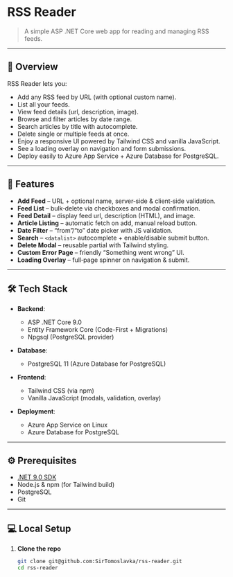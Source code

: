 # RSS Reader

> A simple ASP .NET Core web app for reading and managing RSS feeds.

---

## 📖 Overview

RSS Reader lets you:

- Add any RSS feed by URL (with optional custom name).  
- List all your feeds.  
- View feed details (url, description, image).  
- Browse and filter articles by date range.  
- Search articles by title with autocomplete.  
- Delete single or multiple feeds at once.  
- Enjoy a responsive UI powered by Tailwind CSS and vanilla JavaScript.  
- See a loading overlay on navigation and form submissions.  
- Deploy easily to Azure App Service + Azure Database for PostgreSQL.

---

## 🚀 Features

- **Add Feed** – URL + optional name, server‐side & client‐side validation.  
- **Feed List** – bulk‐delete via checkboxes and modal confirmation.  
- **Feed Detail** – display feed url, description (HTML), and image.  
- **Article Listing** – automatic fetch on add, manual reload button.  
- **Date Filter** – “from”/“to” date picker with JS validation.  
- **Search** – `<datalist>` autocomplete + enable/disable submit button.  
- **Delete Modal** – reusable partial with Tailwind styling.  
- **Custom Error Page** – friendly “Something went wrong” UI.  
- **Loading Overlay** – full‐page spinner on navigation & submit.  

---

## 🛠️ Tech Stack

- **Backend**:  
  - ASP .NET Core 9.0  
  - Entity Framework Core (Code-First + Migrations)  
  - Npgsql (PostgreSQL provider)

- **Database**:  
  - PostgreSQL 11 (Azure Database for PostgreSQL)

- **Frontend**:  
  - Tailwind CSS (via npm)  
  - Vanilla JavaScript (modals, validation, overlay)

- **Deployment**:  
  - Azure App Service on Linux  
  - Azure Database for PostgreSQL  

---

## ⚙️ Prerequisites

- [.NET 9.0 SDK](https://dotnet.microsoft.com/)  
- Node.js & npm (for Tailwind build)  
- PostgreSQL
- Git  

---

## 💻 Local Setup

1. **Clone the repo**  
   ```bash
   git clone git@github.com:SirTomoslavka/rss-reader.git
   cd rss-reader
